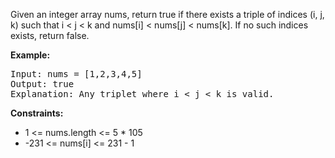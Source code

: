 Given an integer array nums, return true if there exists a triple of indices (i, j, k) such that i < j < k and nums[i] < nums[j] < nums[k]. If no such indices exists, return false.

**Example:**

<pre>
Input: nums = [1,2,3,4,5]
Output: true
Explanation: Any triplet where i < j < k is valid.
</pre>

**Constraints:**

- 1 <= nums.length <= 5 * 105
- -231 <= nums[i] <= 231 - 1

